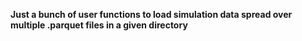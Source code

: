 **Just a bunch of user functions to load simulation data spread over multiple .parquet files in a given directory**
